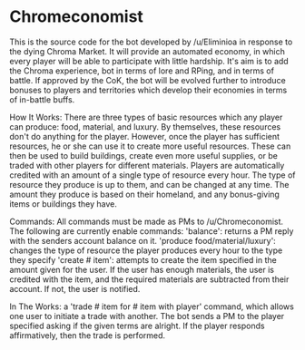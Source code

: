 Chromeconomist
==============
  This is the source code for the bot developed by /u/Eliminioa in response to the dying Chroma Market. It will provide an automated economy, in which every player will be able to participate with little hardship. It's aim is to add the Chroma experience, bot in terms of lore and RPing, and in terms of battle. If approved by the CoK, the bot will be evolved further to introduce bonuses to players and territories which develop their economies in terms of in-battle buffs. 

How It Works:
  There are three types of basic resources which any player can produce: food, material, and luxury. By themselves, these resources don't do anything for the player. However, once the player has sufficient resources, he or she can use it to create more useful resources. These can then be used to build buildings, create even more useful supplies, or be traded with other players for different materials. Players are automatically credited with an amount of a single type of resource every hour. The type of resource they produce is up to them, and can be changed at any time. The amount they produce is based on their homeland, and any bonus-giving items or buildings they have.

Commands:
All commands must be made as PMs to /u/Chromeconomist. The following are currently enable commands:
'balance': returns a PM reply with the senders account balance on it. 
'produce food/material/luxury': changes the type of resource the player produces every hour to the type they specify
'create # item': attempts to create the item specified in the amount given for the user. If the user has enough materials, the user is      credited with the item, and the required materials are subtracted from their account. If not, the user is notified.

In The Works:
a 'trade # item for # item with player' command, which allows one user to initiate a trade with another. The bot sends a PM to the player specified asking if the given terms are alright. If the player responds affirmatively, then the trade is performed.
